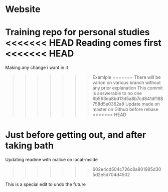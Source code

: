 # Website
Training repo for personal studies
<<<<<<< HEAD
Reading comes first
<<<<<<< HEAD
=======
Making any change i want in it
>>>>>>> Examlple
=======
There will be varion on various branch without any prior explanation
This commit is answerable to no one
>>>>>>> 6b563ea8bd13d5a8b7cd841df188758d5e0362a8
Update made on master on Github before rebase
<<<<<<< HEAD



Just before getting out, and after taking bath
=======
Updating readme with malice on local-mside
>>>>>>> 602e4cd504c726c8a801985d305d2e5d704d4502


This is a special edit to undo the future